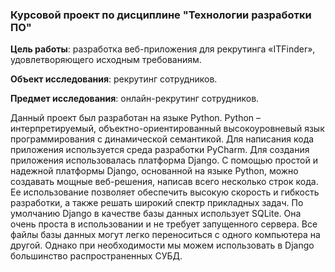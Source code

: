 ### **Курсовой проект по дисциплине "Технологии разработки ПО"**

**Цель работы**: разработка веб-приложения для рекрутинга «ITFinder», удовлетворяющего исходным требованиям.

**Объект исследования**: рекрутинг сотрудников.

**Предмет исследования**: онлайн-рекрутинг сотрудников.

Данный проект был разработан на языке Python. Python – интерпретируемый, объектно-ориентированный высокоуровневый язык программирования с динамической семантикой. 
Для написания кода приложения используется среда разработки PyCharm.
Для создания приложения использовалась платформа Django. С помощью простой и надежной платформы Django, основанной на языке Python, можно создавать мощные веб-решения, написав всего несколько строк кода. Ее использование позволяет обеспечить высокую скорость и гибкость разработки, а также решать широкий спектр прикладных задач.
По умолчанию Django в качестве базы данных использует SQLite. Она очень проста в использовании и не требует запущенного сервера. Все файлы базы данных могут легко переноситься с одного компьютера на другой. Однако при необходимости мы можем использовать в Django большинство распространенных СУБД.
